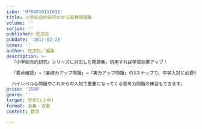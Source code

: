 ```yaml
---
isbn: '9784010111611'
title: 小学総合的研究わかる算数問題集
volume: ''
series: ''
publisher: 旺文社
pubdate: '2017-02-28'
cover: ''
author: 旺文社／編集
description: >-
  『小学総合的研究』シリーズに対応した問題集。併用すれば学習効果アップ！

  「要点確認」→「基礎力アップ問題」→「実力アップ問題」の3ステップで、中学入試に必要な内容を着実に学ぶことができます。基礎レベルから難関レベルまで正解する力が身につきます。

  ハイレベルな問題やこれからの入試で重要になってくる思考力問題の練習もできます。
price: '1500'
genre: ''
target: 学参I(小中)
format: 全集・双書
content: 数学

---
```


